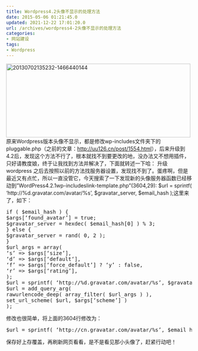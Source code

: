 ```yaml
---
title: Wordpress4.2头像不显示的处理方法
date: 2015-05-06 01:21:45.0
updated: 2021-12-22 17:01:20.0
url: /archives/wordpress4-2头像不显示的处理方法
categories: 
- 网站建设
tags: 
- Wordpress
---
```


<a href="http://uu126.cn/wp-content/uploads/2015/05/20130702135232-1466440144.jpg"><img class="aligncenter size-full wp-image-1760" src="http://uu126.cn/wp-content/uploads/2015/05/20130702135232-1466440144.jpg" alt="20130702135232-1466440144" width="500" height="200" /></a>
原来Wordpress版本头像不显示，都是修改wp-includes文件夹下的pluggable.php（之前的文章：<a href="http://uu126.cn/post/1554.html" target="_blank">http://uu126.cn/post/1554.html</a>），后来升级到4.2后，发现这个方法不行了，根本就找不到要更改的地，没办法又不想用插件，只好请教度娘，终于让我找到方法并解决了，下面就转述一下哈：
升级wordpress 之后去按照以前的方法找服务器设置，发现找不到了。蛋疼啊，但是最近又有点忙，所以一直没管它，今天搜索了一下发现新的头像服务器函数已经移动到”WordPress4.2.1wp-includeslink-template.php”(3604,29): $url = sprintf( ‘http://%d.gravatar.com/avatar/%s’, $gravatar_server, $email_hash );这里来了，如下：
<pre class="lang:php decode:true " >if ( $email_hash ) {
$args[‘found_avatar’] = true;
$gravatar_server = hexdec( $email_hash[0] ) % 3;
} else {
$gravatar_server = rand( 0, 2 );
}
$url_args = array(
‘s’ =&gt; $args[‘size’],
‘d’ =&gt; $args[‘default‘],
‘f’ =&gt; $args[‘force_default’] ? ‘y’ : false,
‘r’ =&gt; $args[‘rating’],
);
$url = sprintf( ‘http://%d.gravatar.com/avatar/%s’, $gravatar_server, $email_hash );
$url = add_query_arg(
rawurlencode_deep( array_filter( $url_args ) ),
set_url_scheme( $url, $args[‘scheme’] )
);</pre>
修改也很简单，将上面的3604行修改为：
<pre class="lang:php decode:true " >$url = sprintf( ‘http://cn.gravatar.com/avatar/%s’, $email_hash );</pre>
保存好上存覆盖，再刷新网页看看，是不是看见那小头像了，赶紧行动吧！
